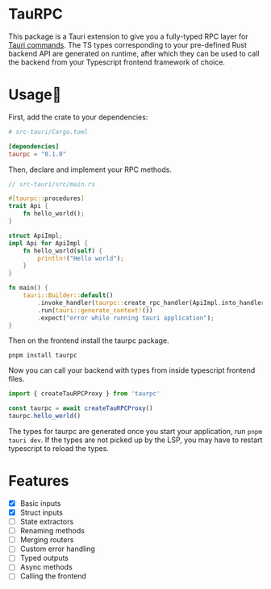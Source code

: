 # TauRPC

This package is a Tauri extension to give you a fully-typed RPC layer for [Tauri commands](https://tauri.app/v1/guides/features/command/).
The TS types corresponding to your pre-defined Rust backend API are generated on runtime, after which they can be used to call the backend from your Typescript frontend framework of choice.

# Usage🔧

First, add the crate to your dependencies:

```toml
# src-tauri/Cargo.toml

[dependencies]
taurpc = "0.1.0"
```

Then, declare and implement your RPC methods.

```rust
// src-tauri/src/main.rs

#[taurpc::procedures]
trait Api {
    fn hello_world();
}

struct ApiImpl;
impl Api for ApiImpl {
    fn hello_world(self) {
        println!("Hello world");
    }
}

fn main() {
    tauri::Builder::default()
        .invoke_handler(taurpc::create_rpc_handler(ApiImpl.into_handler()))
        .run(tauri::generate_context!())
        .expect("error while running tauri application");
}
```

Then on the frontend install the taurpc package.

```
pnpm install taurpc
```

Now you can call your backend with types from inside typescript frontend files.

```typescript
import { createTauRPCProxy } from 'taurpc'

const taurpc = await createTauRPCProxy()
taurpc.hello_world()
```

The types for taurpc are generated once you start your application, run `pnpm tauri dev`. If the types are not picked up by the LSP, you may have to restart typescript to reload the types.

# Features

- [x] Basic inputs
- [x] Struct inputs
- [ ] State extractors
- [ ] Renaming methods
- [ ] Merging routers
- [ ] Custom error handling
- [ ] Typed outputs
- [ ] Async methods
- [ ] Calling the frontend
